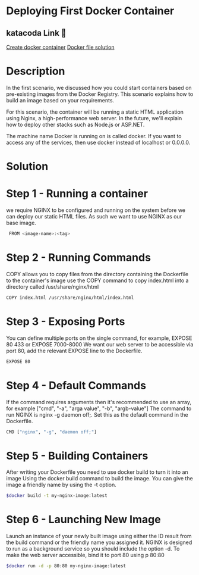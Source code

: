 # Deploying First Docker Container

## katacoda Link 🥋

[Create docker container](https://www.katacoda.com/courses/docker/deploying-first-container)
[Docker file solution](./containerImages.dockerfile)

# Description

In the first scenario, we discussed how you could start containers based on pre-existing images from the Docker Registry. This scenario explains how to build an image based on your requirements.

For this scenario, the container will be running a static HTML application using Nginx, a high-performance web server. In the future, we'll explain how to deploy other stacks such as Node.js or ASP.NET.

The machine name Docker is running on is called docker. If you want to access any of the services, then use docker instead of localhost or 0.0.0.0.

# Solution

# Step 1 - Running a container

we require NGINX to be configured and running on the system before we can deploy our static HTML files. As such we want to use NGINX as our base image.

```sh
 FROM <image-name>:<tag>
```

# Step 2 - Running Commands

COPY <src> <dest> allows you to copy files from the directory containing the Dockerfile to the container's image
use the COPY command to copy index.html into a directory called /usr/share/nginx/html

```sh
COPY index.html /usr/share/nginx/html/index.html
```

# Step 3 - Exposing Ports

You can define multiple ports on the single command, for example, EXPOSE 80 433 or EXPOSE 7000-8000
We want our web server to be accessible via port 80, add the relevant EXPOSE line to the Dockerfile.

```sh
EXPOSE 80
```

# Step 4 - Default Commands

If the command requires arguments then it's recommended to use an array, for example ["cmd", "-a", "arga value", "-b", "argb-value"]
The command to run NGINX is nginx -g daemon off;. Set this as the default command in the Dockerfile.

```sh
CMD ["nginx", "-g", "daemon off;"]
```

# Step 5 - Building Containers

After writing your Dockerfile you need to use docker build to turn it into an image
Using the docker build command to build the image. You can give the image a friendly name by using the -t <name> option.

```sh
$docker build -t my-nginx-image:latest
```

# Step 6 - Launching New Image

Launch an instance of your newly built image using either the ID result from the build command or the friendly name you assigned it.
NGINX is designed to run as a background service so you should include the option -d. To make the web server accessible, bind it to port 80 using p 80:80

```sh
$docker run -d -p 80:80 my-nginx-image:latest
```
